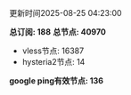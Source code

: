更新时间2025-08-25 04:23:00

**总订阅: 188**
**总节点: 40970**
- vless节点: 16387
- hysteria2节点: 14

**google ping有效节点: 136**
